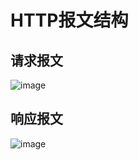 # HTTP报文结构
## 请求报文
![image](https://mmbiz.qpic.cn/mmbiz/vO7l6lQ0BwqmG300mRMj1zE3n6ZFHk05L7n9HqoEYlFm8WHhicTNg15Gx5T8lhX1RvNEQs1cbia7N5UdHpWNjjZQ/640?wx_fmt=other&tp=webp&wxfrom=5&wx_lazy=1&wx_co=1)

## 响应报文
![image](https://mmbiz.qpic.cn/mmbiz/vO7l6lQ0BwqmG300mRMj1zE3n6ZFHk05OSuibMEhQ2SicUGM7eibHib9xARuickVmQw6WEKZyicznusf2GpR3GCyUysg/640?wx_fmt=other&tp=webp&wxfrom=5&wx_lazy=1&wx_co=1)

